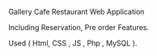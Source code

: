 Gallery Cafe Restaurant Web Application 

Including Reservation, Pre order Features.

Used ( Html, CSS , JS , Php , MySQL ).
